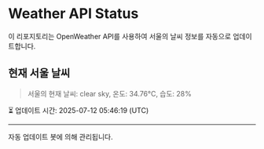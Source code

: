
# Weather API Status

이 리포지토리는 OpenWeather API를 사용하여 서울의 날씨 정보를 자동으로 업데이트합니다.

## 현재 서울 날씨
> 서울의 현재 날씨: clear sky, 온도: 34.76°C, 습도: 28%

⏳ 업데이트 시간: 2025-07-12 05:46:19 (UTC)

---
자동 업데이트 봇에 의해 관리됩니다.
